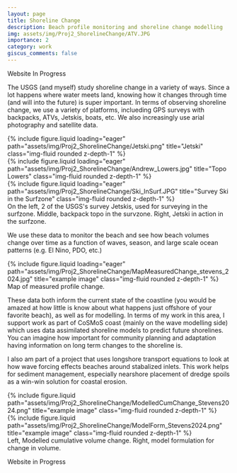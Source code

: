 ```yaml
---
layout: page
title: Shoreline Change
description: Beach profile monitoring and shoreline change modelling 
img: assets/img/Proj2_ShorelineChange/ATV.JPG
importance: 2
category: work
giscus_comments: false
---
```


Website In Progress

The USGS (and myself) study shoreline change in a variety of ways. Since a lot happens where water meets land, knowing how it changes through time (and will into the future) is super important. In terms of observing shoreline change, we use a variety of platforms, inclueding GPS surveys with backpacks, ATVs, Jetskis, boats, etc. We also increasingly use arial photography and satellite data.

<div class="row">
    <div class="col-sm mt-3 mt-md-0">
        {% include figure.liquid loading="eager" path="assets/img/Proj2_ShorelineChange/Jetski.png" title="Jetski" class="img-fluid rounded z-depth-1" %}
    </div>
    <div class="col-sm mt-3 mt-md-0">
        {% include figure.liquid loading="eager" path="assets/img/Proj2_ShorelineChange/Andrew_Lowers.jpg" title="Topo Lowers" class="img-fluid rounded z-depth-1" %}
    </div>
    <div class="col-sm mt-3 mt-md-0">
        {% include figure.liquid loading="eager" path="assets/img/Proj2_ShorelineChange/Ski_InSurf.JPG" title="Survey Ski in the Surfzone" class="img-fluid rounded z-depth-1" %}
    </div>
</div>
<div class="caption">
    On the left, 2 of the USGS's survey Jetskis, used for surveying in the surfzone. Middle, backpack topo in the survzone. Right, Jetski in action in the surfzone.
</div>

We use these data to monitor the beach and see how beach volumes change over time as a function of waves, season, and large scale ocean patterns (e.g. El Nino, PDO, etc.) 
<div class="row">
    <div class="col-sm mt-3 mt-md-0">
        {% include figure.liquid loading="eager" path="assets/img/Proj2_ShorelineChange/MapMeasuredChange_stevens_2024.jpg" title="example image" class="img-fluid rounded z-depth-1" %}
    </div>
</div>
<div class="caption">
    Map of measured profile change.  
</div>


These data both inform the current state of the coastline (you would be amazed at how little is know about what happens just offshore of your favorite beach), as well as for modelling. In terms of my work in this area, I support work as part of CoSMoS coast (mainly on the wave modelling side) which uses data assimilated shoreline models to predict future shorelines. You can imagine how important for community planning and adaptation having information on long term changes to the shoreline is.


I also am part of a project that uses longshore transport equations to look at how wave forcing effects beaches around stabalized inlets. This work helps for sediment management, especially nearshore placement of dredge spoils as a win-win solution for coastal erosion.  

<div class="row justify-content-sm-center">
    <div class="col-sm-8 mt-3 mt-md-0">
        {% include figure.liquid path="assets/img/Proj2_ShorelineChange/ModelledCumChange_Stevens2024.png" title="example image" class="img-fluid rounded z-depth-1" %}
    </div>
    <div class="col-sm-4 mt-3 mt-md-0">
        {% include figure.liquid path="assets/img/Proj2_ShorelineChange/ModelForm_Stevens2024.png" title="example image" class="img-fluid rounded z-depth-1" %}
    </div>
</div>
<div class="caption">
    Left, Modelled cumulative volume change. Right, model formulation for change in volume.  
</div>

Website in Progress 
